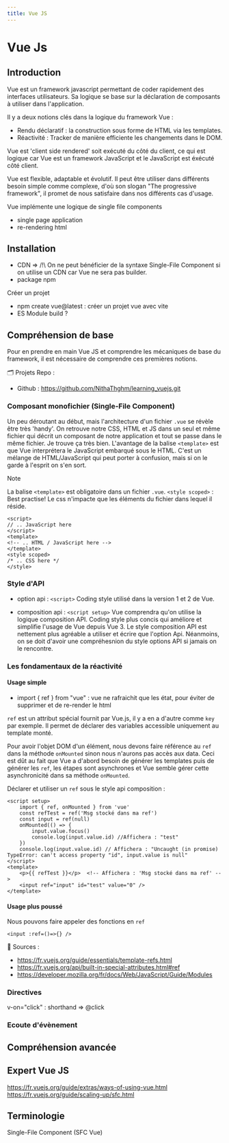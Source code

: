 ```yaml
---
title: Vue JS
---
```


# Vue Js

## Introduction

Vue est un framework javascript permettant de coder rapidement des interfaces utilisateurs.
Sa logique se base sur la déclaration de composants à utiliser dans l'application.

Il y a deux notions clés dans la logique du framework Vue :
- Rendu déclaratif : la construction sous forme de HTML via les templates.
- Réactivité : Tracker de manière efficiente les changements dans le DOM.

Vue est 'client side rendered' soit exécuté du côté du client, ce qui est logique car Vue est un framework JavaScript et le JavaScript est éxécuté côté client.

Vue est flexible, adaptable et évolutif. Il peut être utiliser dans différents besoin simple comme complexe, d'où son slogan "The progressive framework", il promet de nous satisfaire dans nos différents cas d'usage.

Vue implémente une logique de single file components 
- single page application
- re-rendering html

## Installation

- CDN => /!\ On ne peut bénéficier de la syntaxe Single-File Component si on utilise un CDN car Vue ne sera pas builder. 
- package npm

Créer un projet

- npm create vue@latest : créer un projet vue avec vite
- ES Module build ?

## Compréhension de base

Pour en prendre en main Vue JS et comprendre les mécaniques de base du framework, il est nécessaire de comprendre ces premières notions.

🗂️ Projets Repo :
- Github : https://github.com/NithaThghm/learning_vuejs.git

### Composant monofichier (Single-File Component)

Un peu déroutant au début, mais l'architecture d'un fichier `.vue` se révèle être très 'handy'.
On retrouve notre CSS, HTML et JS dans un seul et même fichier qui décrit un composant de notre application et tout se passe dans le même fichier. Je trouve ça très bien.
L'avantage de la balise `<template>` est que Vue interprétera le JavaScript embarqué sous le HTML. C'est un mélange de HTML/JavaScript qui peut porter à confusion, mais si on le garde à l'esprit on s'en sort.

>[!NOTE]
> La balise `<template>` est obligatoire dans un fichier `.vue`.
> `<style scoped>` : Best practise! Le css n'impacte que les éléments du fichier dans lequel il réside.

``` vue
<script>
// .. JavaScript here
</script>
<template>
<!-- .. HTML / JavaScript here -->
</template>
<style scoped>
/* .. CSS here */
</style>
```

### Style d'API

- option api : `<script>`
Coding style utilisé dans la version 1 et 2 de Vue.

- composition api : `<script setup>` Vue comprendra qu'on utilise la logique composition API.
Coding style plus concis qui améliore et simplifie l'usage de Vue depuis Vue 3. Le style composition API est nettement plus agréable a utiliser et écrire que l'option Api. Néanmoins, on se doit d'avoir une compréhesnion du style options API si jamais on le rencontre.
  
### Les fondamentaux de la réactivité

#### Usage simple
- import { ref } from "vue" : vue ne rafraichit que les état, pour éviter de supprimer et de re-render le html

`ref` est un attribut spécial fournit par Vue.js, il y a en a d'autre comme `key` par exemple.
Il permet de déclarer des variables accessible uniquement au template monté.

Pour avoir l'objet DOM d'un élément, nous devons faire référence au `ref` dans la méthode `onMounted` sinon nous n'aurons pas accès aux data.
Ceci est dût au fait que Vue a d'abord besoin de générer les templates puis de générer les `ref`, les étapes sont asynchrones et Vue semble gérer cette asynchronicité dans sa méthode `onMounted`.

Déclarer et utiliser un `ref` sous le style api composition :

``` vue
<script setup>
    import { ref, onMounted } from 'vue'
    const refTest = ref('Msg stocké dans ma ref')
    const input = ref(null)
    onMounted(() => {
        input.value.focus()
        console.log(input.value.id) //Affichera : "test"
    })
    console.log(input.value.id) // Affichera : "Uncaught (in promise) TypeError: can't access property "id", input.value is null"
</script>
<template>
    <p>{{ refTest }}</p>  <!-- Affichera : 'Msg stocké dans ma ref' -->
    <input ref="input" id="test" value="0" />
</template>
```


#### Usage plus poussé

Nous pouvons faire appeler des fonctions en `ref`

```vue
<input :ref=()=>{} />
```
:book: Sources :
- https://fr.vuejs.org/guide/essentials/template-refs.html
- https://fr.vuejs.org/api/built-in-special-attributes.html#ref
- https://developer.mozilla.org/fr/docs/Web/JavaScript/Guide/Modules


### Directives

v-on="click" : shorthand => @click

### Ecoute d'évènement

## Compréhension avancée

## Expert Vue JS

https://fr.vuejs.org/guide/extras/ways-of-using-vue.html
https://fr.vuejs.org/guide/scaling-up/sfc.html

## Terminologie

Single-File Component (SFC Vue)

    
